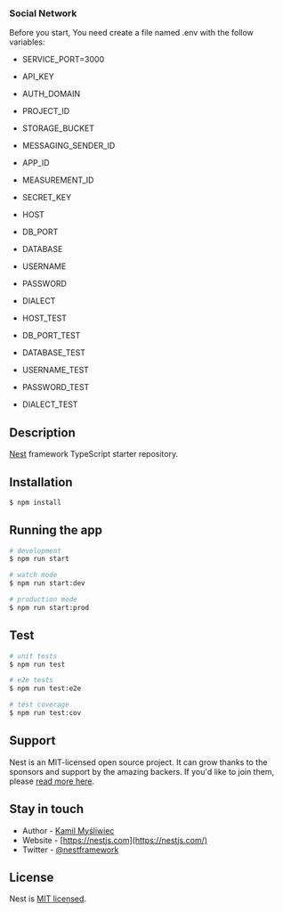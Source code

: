 ### Social Network

Before you start, You need create a file named .env with the follow variables:
- SERVICE_PORT=3000
- API_KEY
- AUTH_DOMAIN
- PROJECT_ID
- STORAGE_BUCKET
- MESSAGING_SENDER_ID
- APP_ID
- MEASUREMENT_ID
- SECRET_KEY

- HOST
- DB_PORT
- DATABASE
- USERNAME
- PASSWORD
- DIALECT

- HOST_TEST
- DB_PORT_TEST
- DATABASE_TEST
- USERNAME_TEST
- PASSWORD_TEST
- DIALECT_TEST

## Description

[Nest](https://github.com/nestjs/nest) framework TypeScript starter repository.

## Installation

```bash
$ npm install
```

## Running the app

```bash
# development
$ npm run start

# watch mode
$ npm run start:dev

# production mode
$ npm run start:prod
```

## Test

```bash
# unit tests
$ npm run test

# e2e tests
$ npm run test:e2e

# test coverage
$ npm run test:cov
```

## Support

Nest is an MIT-licensed open source project. It can grow thanks to the sponsors and support by the amazing backers. If you'd like to join them, please [read more here](https://docs.nestjs.com/support).

## Stay in touch

- Author - [Kamil Myśliwiec](https://kamilmysliwiec.com)
- Website - [https://nestjs.com](https://nestjs.com/)
- Twitter - [@nestframework](https://twitter.com/nestframework)

## License

Nest is [MIT licensed](LICENSE).
